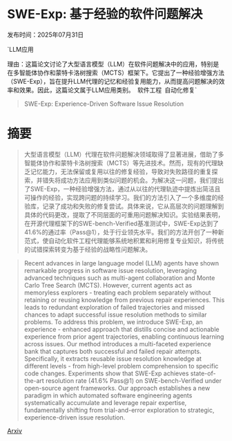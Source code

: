 # SWE-Exp: 基于经验的软件问题解决

发布时间：2025年07月31日

`LLM应用

理由：这篇论文讨论了大型语言模型（LLM）在软件问题解决中的应用，特别是在多智能体协作和蒙特卡洛树搜索（MCTS）框架下。它提出了一种经验增强方法（SWE-Exp），旨在提升LLM代理的记忆和经验复用能力，从而提高问题解决的效率和效果。因此，这篇论文属于LLM应用类别。` `软件工程` `自动化修复`

> SWE-Exp: Experience-Driven Software Issue Resolution

# 摘要

> 大型语言模型（LLM）代理在软件问题解决领域取得了显著进展，借助了多智能体协作和蒙特卡洛树搜索（MCTS）等先进技术。然而，现有的代理缺乏记忆能力，无法保留或复用以往的修复经验，导致对失败路径的重复探索，并错失将成功方法应用到类似问题的机会。为解决这一问题，我们提出了SWE-Exp，一种经验增强方法，通过从以往的代理轨迹中提炼出简洁且可操作的经验，实现跨问题的持续学习。我们的方法引入了一个多维度的经验库，记录了成功和失败的修复尝试。具体来说，它从高层次的问题理解到具体的代码更改，提取了不同层面的可重用问题解决知识。实验结果表明，在开源代理框架下的SWE-bench-Verified基准测试中，SWE-Exp达到了41.6%的通过率（Pass@1），处于行业领先水平。我们的方法开创了一种新范式，使自动化软件工程代理能够系统地积累和利用修复专业知识，将传统的试错探索转变为基于经验的战略性问题解决。

> Recent advances in large language model (LLM) agents have shown remarkable progress in software issue resolution, leveraging advanced techniques such as multi-agent collaboration and Monte Carlo Tree Search (MCTS). However, current agents act as memoryless explorers - treating each problem separately without retaining or reusing knowledge from previous repair experiences. This leads to redundant exploration of failed trajectories and missed chances to adapt successful issue resolution methods to similar problems. To address this problem, we introduce SWE-Exp, an experience - enhanced approach that distills concise and actionable experience from prior agent trajectories, enabling continuous learning across issues. Our method introduces a multi-faceted experience bank that captures both successful and failed repair attempts. Specifically, it extracts reusable issue resolution knowledge at different levels - from high-level problem comprehension to specific code changes. Experiments show that SWE-Exp achieves state-of-the-art resolution rate (41.6% Pass@1) on SWE-bench-Verified under open-source agent frameworks. Our approach establishes a new paradigm in which automated software engineering agents systematically accumulate and leverage repair expertise, fundamentally shifting from trial-and-error exploration to strategic, experience-driven issue resolution.

[Arxiv](https://arxiv.org/abs/2507.23361)